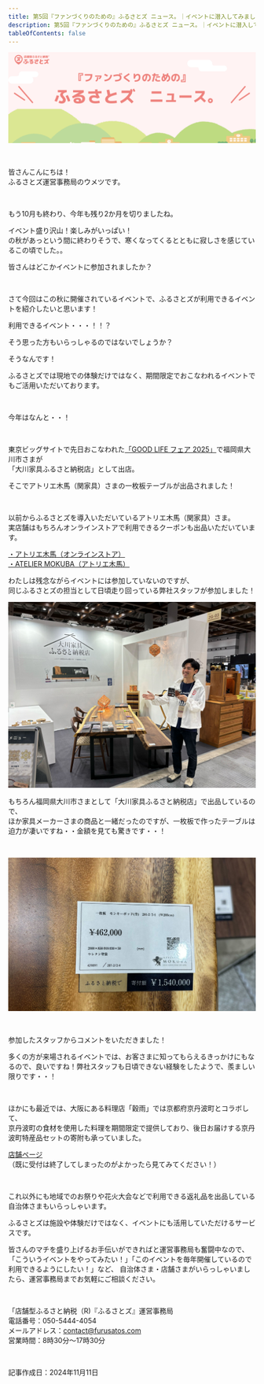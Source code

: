 ```yaml
---
title: 第5回『ファンづくりのための』ふるさとズ ニュース。｜イベントに潜入してみました
description: 第5回『ファンづくりのための』ふるさとズ ニュース。｜イベントに潜入してみました
tableOfContents: false
---
```


![](../../../assets/images/furusatos_news_01.jpg)

<br>

皆さんこんにちは！  
ふるさとズ運営事務局のウメツです。  

<br>

もう10月も終わり、今年も残り2か月を切りましたね。  

イベント盛り沢山！楽しみがいっぱい！  
の秋があっという間に終わりそうで、寒くなってくるとともに寂しさを感じているこの頃でした。。  

皆さんはどこかイベントに参加されましたか？   

<br>

さて今回はこの秋に開催されているイベントで、ふるさとズが利用できるイベントを紹介したいと思います！  

利用できるイベント・・・！！？  

そう思った方もいらっしゃるのではないでしょうか？  

そうなんです！  

ふるさとズでは現地での体験だけではなく、期間限定でおこなわれるイベントでもご活用いただいております。  


<br>

今年はなんと・・！  


<br>

東京ビッグサイトで先日おこなわれた[「GOOD LIFE フェア 2025」](https://goodlife-fair.jp/)で福岡県大川市さまが  
「大川家具ふるさと納税店」として出店。  

そこでアトリエ木馬（関家具）さまの一枚板テーブルが出品されました！  

<br>

以前からふるさとズを導入いただいているアトリエ木馬（関家具）さま。  
実店舗はもちろんオンラインストアで利用できるクーポンも出品いただいています。  


[・アトリエ木馬（オンラインストア）](https://furusatos.com/okawa/shops/189)  
[・ATELIER MOKUBA（アトリエ木馬）](https://furusatos.com/okawa/shops/49)  


わたしは残念ながらイベントには参加していないのですが、  
同じふるさとズの担当として日頃走り回っている弊社スタッフが参加しました！  


![](../../../assets/images/info_2401108_blog_01.png)


もちろん福岡県大川市さまとして「大川家具ふるさと納税店」で出品しているので、  
ほか家具メーカーさまの商品と一緒だったのですが、一枚板で作ったテーブルは迫力が凄いですね・・金額を見ても驚きです・・！  


<br>

![](../../../assets/images/info_2401108_blog_02.png)

<br>


参加したスタッフからコメントをいただきました！  


多くの方が来場されるイベントでは、お客さまに知ってもらえるきっかけにもなるので、良いですね！弊社スタッフも日頃できない経験をしたようで、羨ましい限りです・・！  

<br>

ほかにも最近では、大阪にある料理店「穀雨」では京都府京丹波町とコラボして、  
京丹波町の食材を使用した料理を期間限定で提供しており、後日お届けする京丹波町特産品セットの寄附も承っていました。 

[店舗ページ](https://furusatos.com/kyotamba/shops/221)
（既に受付は終了してしまったのがよかったら見てみてください！）  

<br>

これ以外にも地域でのお祭りや花火大会などで利用できる返礼品を出品している自治体さまもいらっしゃいます。  

ふるさとズは施設や体験だけではなく、イベントにも活用していただけるサービスです。  


皆さんのマチを盛り上げるお手伝いができればと運営事務局も奮闘中なので、  
「こういうイベントをやってみたい！」「このイベントを毎年開催しているので利用できるようにしたい！」など、  自治体さま・店舗さまがいらっしゃいましたら、運営事務局までお気軽にご相談ください。  

<br>


「店舗型ふるさと納税（R)『ふるさとズ』運営事務局  
電話番号：050-5444-4054  
メールアドレス：contact@furusatos.com  
営業時間：8時30分～17時30分  

<br>


記事作成日：2024年11月11日